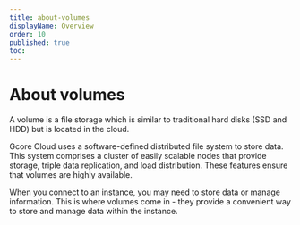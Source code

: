 ```yaml
---
title: about-volumes
displayName: Overview
order: 10
published: true
toc:
---
```

# About volumes

A volume is a file storage which is similar to traditional hard disks (SSD and HDD) but is located in the cloud.

Gcore Cloud uses a software-defined distributed file system to store data. This system comprises a cluster of easily scalable nodes that provide storage, triple data replication, and load distribution. These features ensure that volumes are highly available.

 When you connect to an instance, you may need to store data or manage information. This is where volumes come in - they provide a convenient way to store and manage data within the instance.